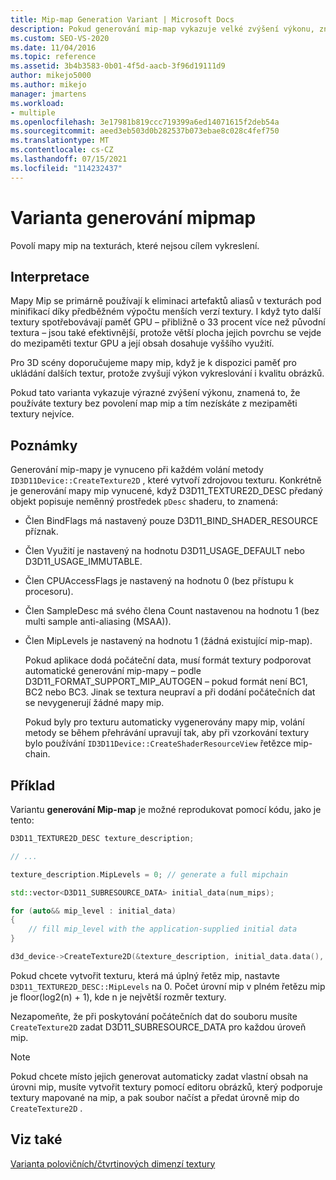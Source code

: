 ```yaml
---
title: Mip-map Generation Variant | Microsoft Docs
description: Pokud generování mip-map vykazuje velké zvýšení výkonu, znamená to, že používáte textury bez povolení map mip a nezískáte z mezipaměti textury nejvíce.
ms.custom: SEO-VS-2020
ms.date: 11/04/2016
ms.topic: reference
ms.assetid: 3b4b3583-0b01-4f5d-aacb-3f96d19111d9
author: mikejo5000
ms.author: mikejo
manager: jmartens
ms.workload:
- multiple
ms.openlocfilehash: 3e17981b819ccc719399a6ed14071615f2deb54a
ms.sourcegitcommit: aeed3eb503d0b282537b073ebae8c028c4fef750
ms.translationtype: MT
ms.contentlocale: cs-CZ
ms.lasthandoff: 07/15/2021
ms.locfileid: "114232437"
---
```

# <a name="mip-map-generation-variant"></a>Varianta generování mipmap
Povolí mapy mip na texturách, které nejsou cílem vykreslení.

## <a name="interpretation"></a>Interpretace
Mapy Mip se primárně používají k eliminaci artefaktů aliasů v texturách pod minifikací díky předběžném výpočtu menších verzí textury. I když tyto další textury spotřebovávají paměť GPU – přibližně o 33 procent více než původní textura – jsou také efektivnější, protože větší plocha jejich povrchu se vejde do mezipaměti textur GPU a její obsah dosahuje vyššího využití.

Pro 3D scény doporučujeme mapy mip, když je k dispozici paměť pro ukládání dalších textur, protože zvyšují výkon vykreslování i kvalitu obrázků.

Pokud tato varianta vykazuje výrazné zvýšení výkonu, znamená to, že používáte textury bez povolení map mip a tím nezískáte z mezipaměti textury nejvíce.

## <a name="remarks"></a>Poznámky
Generování mip-mapy je vynuceno při každém volání metody `ID3D11Device::CreateTexture2D` , které vytvoří zdrojovou texturu. Konkrétně je generování mapy mip vynucené, když D3D11_TEXTURE2D_DESC předaný objekt popisuje neměnný prostředek `pDesc` shaderu, to znamená:

- Člen BindFlags má nastavený pouze D3D11_BIND_SHADER_RESOURCE příznak.

- Člen Využití je nastavený na hodnotu D3D11_USAGE_DEFAULT nebo D3D11_USAGE_IMMUTABLE.

- Člen CPUAccessFlags je nastavený na hodnotu 0 (bez přístupu k procesoru).

- Člen SampleDesc má svého člena Count nastavenou na hodnotu 1 (bez multi sample anti-aliasing (MSAA)).

- Člen MipLevels je nastavený na hodnotu 1 (žádná existující mip-map).

  Pokud aplikace dodá počáteční data, musí formát textury podporovat automatické generování mip-mapy – podle D3D11_FORMAT_SUPPORT_MIP_AUTOGEN – pokud formát není BC1, BC2 nebo BC3. Jinak se textura neupraví a při dodání počátečních dat se nevygenerují žádné mapy mip.

  Pokud byly pro texturu automaticky vygenerovány mapy mip, volání metody se během přehrávání upravují tak, aby při vzorkování textury bylo používání `ID3D11Device::CreateShaderResourceView` řetězce mip-chain.

## <a name="example"></a>Příklad
Variantu **generování Mip-map** je možné reprodukovat pomocí kódu, jako je tento:

```cpp
D3D11_TEXTURE2D_DESC texture_description;

// ...

texture_description.MipLevels = 0; // generate a full mipchain

std::vector<D3D11_SUBRESOURCE_DATA> initial_data(num_mips);

for (auto&& mip_level : initial_data)
{
    // fill mip_level with the application-supplied initial data
}

d3d_device->CreateTexture2D(&texture_description, initial_data.data(), &texture)
```

Pokud chcete vytvořit texturu, která má úplný řetěz mip, nastavte `D3D11_TEXTURE2D_DESC::MipLevels` na 0. Počet úrovní mip v plném řetězu mip je floor(log2(n) + 1), kde n je největší rozměr textury.

Nezapomeňte, že při poskytování počátečních dat do souboru musíte `CreateTexture2D` zadat D3D11_SUBRESOURCE_DATA pro každou úroveň mip.

> [!NOTE]
> Pokud chcete místo jejich generovat automaticky zadat vlastní obsah na úrovni mip, musíte vytvořit textury pomocí editoru obrázků, který podporuje textury mapované na mip, a pak soubor načíst a předat úrovně mip do `CreateTexture2D` .

## <a name="see-also"></a>Viz také
[Varianta polovičních/čtvrtinových dimenzí textury](half-quarter-texture-dimensions-variant.md)
